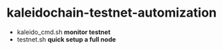 # kaleidochain-testnet-automization

- kaleido_cmd.sh **monitor testnet**
- testnet.sh **quick setup a full node**